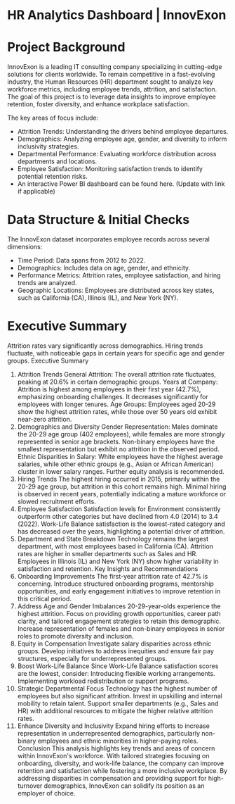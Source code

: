 # HR Analytics Dashboard | InnovExon

# Project Background
InnovExon is a leading IT consulting company specializing in cutting-edge solutions for clients worldwide. To remain competitive in a fast-evolving industry, the Human Resources (HR) department sought to analyze key workforce metrics, including employee trends, attrition, and satisfaction. The goal of this project is to leverage data insights to improve employee retention, foster diversity, and enhance workplace satisfaction.

The key areas of focus include:

- Attrition Trends: Understanding the drivers behind employee departures.
- Demographics: Analyzing employee age, gender, and diversity to inform inclusivity strategies.
- Departmental Performance: Evaluating workforce distribution across departments and locations.
- Employee Satisfaction: Monitoring satisfaction trends to identify potential retention risks.
- An interactive Power BI dashboard can be found here. (Update with link if applicable)

# Data Structure & Initial Checks
The InnovExon dataset incorporates employee records across several dimensions:

- Time Period: Data spans from 2012 to 2022.
- Demographics: Includes data on age, gender, and ethnicity.
- Performance Metrics: Attrition rates, employee satisfaction, and hiring trends are analyzed.
- Geographic Locations: Employees are distributed across key states, such as California (CA), Illinois (IL), and New York (NY).
  
# Executive Summary
Attrition rates vary significantly across demographics.
Hiring trends fluctuate, with noticeable gaps in certain years for specific age and gender groups.
Executive Summary
1. Attrition Trends
General Attrition: The overall attrition rate fluctuates, peaking at 20.6% in certain demographic groups.
Years at Company: Attrition is highest among employees in their first year (42.7%), emphasizing onboarding challenges. It decreases significantly for employees with longer tenures.
Age Groups: Employees aged 20-29 show the highest attrition rates, while those over 50 years old exhibit near-zero attrition.
2. Demographics and Diversity
Gender Representation:
Males dominate the 20-29 age group (402 employees), while females are more strongly represented in senior age brackets.
Non-binary employees have the smallest representation but exhibit no attrition in the observed period.
Ethnic Disparities in Salary:
White employees have the highest average salaries, while other ethnic groups (e.g., Asian or African American) cluster in lower salary ranges. Further equity analysis is recommended.
3. Hiring Trends
The highest hiring occurred in 2015, primarily within the 20-29 age group, but attrition in this cohort remains high.
Minimal hiring is observed in recent years, potentially indicating a mature workforce or slowed recruitment efforts.
4. Employee Satisfaction
Satisfaction levels for Environment consistently outperform other categories but have declined from 4.0 (2014) to 3.4 (2022).
Work-Life Balance satisfaction is the lowest-rated category and has decreased over the years, highlighting a potential driver of attrition.
5. Department and State Breakdown
Technology remains the largest department, with most employees based in California (CA). Attrition rates are higher in smaller departments such as Sales and HR.
Employees in Illinois (IL) and New York (NY) show higher variability in satisfaction and retention.
Key Insights and Recommendations
1. Onboarding Improvements
The first-year attrition rate of 42.7% is concerning. Introduce structured onboarding programs, mentorship opportunities, and early engagement initiatives to improve retention in this critical period.
2. Address Age and Gender Imbalances
20-29-year-olds experience the highest attrition. Focus on providing growth opportunities, career path clarity, and tailored engagement strategies to retain this demographic.
Increase representation of females and non-binary employees in senior roles to promote diversity and inclusion.
3. Equity in Compensation
Investigate salary disparities across ethnic groups. Develop initiatives to address inequities and ensure fair pay structures, especially for underrepresented groups.
4. Boost Work-Life Balance
Since Work-Life Balance satisfaction scores are the lowest, consider:
Introducing flexible working arrangements.
Implementing workload redistribution or support programs.
5. Strategic Departmental Focus
Technology has the highest number of employees but also significant attrition. Invest in upskilling and internal mobility to retain talent.
Support smaller departments (e.g., Sales and HR) with additional resources to mitigate the higher relative attrition rates.
6. Enhance Diversity and Inclusivity
Expand hiring efforts to increase representation in underrepresented demographics, particularly non-binary employees and ethnic minorities in higher-paying roles.
Conclusion
This analysis highlights key trends and areas of concern within InnovExon's workforce. With tailored strategies focusing on onboarding, diversity, and work-life balance, the company can improve retention and satisfaction while fostering a more inclusive workplace. By addressing disparities in compensation and providing support for high-turnover demographics, InnovExon can solidify its position as an employer of choice.


